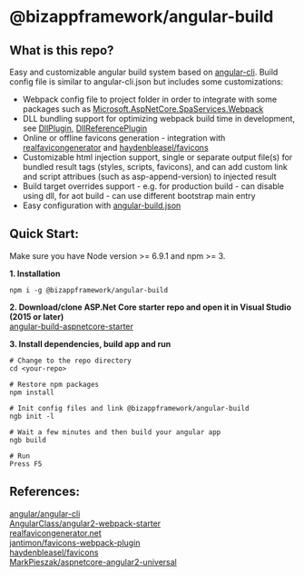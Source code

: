 # @bizappframework/angular-build

## What is this repo?  
Easy and customizable angular build system based on [angular-cli](https://github.com/angular/angular-cli). Build config file is similar to angular-cli.json but includes some customizations:  
- Webpack config file to project folder in order to integrate with some packages such as [Microsoft.AspNetCore.SpaServices.Webpack](https://github.com/aspnet/JavaScriptServices)    
- DLL bundling support for optimizing webpack build time in development, see [DllPlugin](https://github.com/webpack/docs/wiki/list-of-plugins#dllplugin), [DllReferencePlugin](https://github.com/webpack/docs/wiki/list-of-plugins#dllreferenceplugin)
- Online or offline favicons generation - integration with [realfavicongenerator](http://realfavicongenerator.net) and [haydenbleasel/favicons](https://github.com/haydenbleasel/favicons)
- Customizable html injection support, single or separate output file(s) for bundled result tags (styles, scripts, favicons), and can add custom link and script attribues (such as asp-append-version) to injected result
- Build target overrides support - e.g. for production build - can disable using dll, for aot build - can use different bootstrap main entry
- Easy configuration with [angular-build.json](https://github.com/BizAppFramework/angular-build/blob/master/configs/angular-build.json)     
  
## Quick Start:  
Make sure you have Node version >= 6.9.1 and npm >= 3.  
  
**1. Installation**
```<language>
npm i -g @bizappframework/angular-build
```  

**2. Download/clone ASP.Net Core starter repo and open it in Visual Studio (2015 or later)**  
[angular-build-aspnetcore-starter](https://github.com/mmzliveid/angular-build-aspnetcore-starter)

**3. Install dependencies, build app and run**  
```<language>
# Change to the repo directory
cd <your-repo>

# Restore npm packages
npm install

# Init config files and link @bizappframework/angular-build
ngb init -l

# Wait a few minutes and then build your angular app
ngb build

# Run
Press F5
```  
  

## References:  
[angular/angular-cli](https://github.com/angular/angular-cli)  
[AngularClass/angular2-webpack-starter](https://github.com/AngularClass/angular2-webpack-starter)  
[realfavicongenerator.net](https://realfavicongenerator.net/api/non_interactive_api)  
[jantimon/favicons-webpack-plugin](https://github.com/jantimon/favicons-webpack-plugin)  
[haydenbleasel/favicons](https://github.com/haydenbleasel/favicons)  
[MarkPieszak/aspnetcore-angular2-universal](https://github.com/MarkPieszak/aspnetcore-angular2-universal)